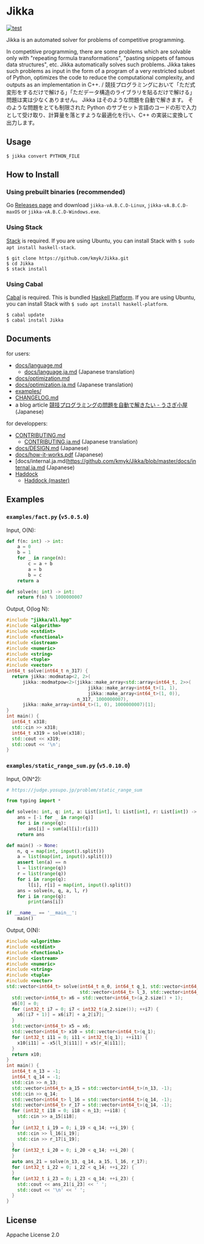 # Jikka

[![test](https://github.com/kmyk/Jikka/actions/workflows/test.yml/badge.svg)](https://github.com/kmyk/Jikka/actions/workflows/test.yml)

Jikka is an automated solver for problems of competitive programming.

In competitive programming, there are some problems which are solvable only with "repeating formula transformations", "pasting snippets of famous data structures", etc.
Jikka automatically solves such problems.
Jikka takes such problems as input in the form of a program of a very restricted subset of Python, optimizes the code to reduce the computational complexity, and outputs as an implementation in C++.
/
競技プログラミングにおいて「ただ式変形をするだけで解ける」「ただデータ構造のライブラリを貼るだけで解ける」問題は実は少なくありません。
Jikka はそのような問題を自動で解きます。
そのような問題をとても制限された Python のサブセット言語のコードの形で入力として受け取り、計算量を落とすような最適化を行い、C++ の実装に変換して出力します。

## Usage

```console
$ jikka convert PYTHON_FILE
```

## How to Install

### Using prebuilt binaries (recommended)

Go [Releases page](https://github.com/kmyk/Jikka/releases) and download `jikka-vA.B.C.D-Linux`, `jikka-vA.B.C.D-maxOS` or `jikka-vA.B.C.D-Windows.exe`.

### Using Stack

[Stack](https://www.haskellstack.org/) is required. If you are using Ubuntu, you can install Stack with `$ sudo apt install haskell-stack`.

```console
$ git clone https://github.com/kmyk/Jikka.git
$ cd Jikka
$ stack install
```

### Using Cabal

[Cabal](https://www.haskell.org/cabal/) is required. This is bundled [Haskell Platform](https://www.haskell.org/platform/). If you are using Ubuntu, you can install Stack with `$ sudo apt install haskell-platform`.

```console
$ cabal update
$ cabal install Jikka
```

## Documents

for users:

- [docs/language.md](https://github.com/kmyk/Jikka/blob/master/docs/language.md)
  - [docs/language.ja.md](https://github.com/kmyk/Jikka/blob/master/docs/language.ja.md) (Japanese translation)
- [docs/optimization.md](https://github.com/kmyk/Jikka/blob/master/docs/language.md)
- [docs/optimization.ja.md](https://github.com/kmyk/Jikka/blob/master/docs/language.md) (Japanese translation)
- [examples/](https://github.com/kmyk/Jikka/blob/master/examples)
- [CHANGELOG.md](https://github.com/kmyk/Jikka/blob/master/CHANGELOG.md)
- a blog article [競技プログラミングの問題を自動で解きたい - うさぎ小屋](https://kimiyuki.net/blog/2020/12/09/automated-solvers-of-competitive-programming/) (Japanese)

for developpers:

- [CONTRIBUTING.md](https://github.com/kmyk/Jikka/blob/master/CONTRIBUTING.md)
  - [CONTRIBUTING.ja.md](https://github.com/kmyk/Jikka/blob/master/CONTRIBUTING.ja.md) (Japanese translation)
- [docs/DESIGN.md](https://github.com/kmyk/Jikka/blob/master/docs/DESIGN.md) (Japanese)
- [docs/how-it-works.pdf](https://github.com/kmyk/Jikka/blob/master/docs/how-it-works.pdf) (Japanese)
- [docs/internal.ja.md(https://github.com/kmyk/Jikka/blob/master/docs/internal.ja.md (Japanese)
- [Haddock](https://hackage.haskell.org/package/Jikka)
  - [Haddock (master)](https://kmyk.github.io/Jikka/)

## Examples

### `examples/fact.py` (`v5.0.5.0`)

Input, O(N):

```python
def f(n: int) -> int:
    a = 0
    b = 1
    for _ in range(n):
        c = a + b
        a = b
        b = c
    return a

def solve(n: int) -> int:
    return f(n) % 1000000007
```

Output, O(log N):

```c++
#include "jikka/all.hpp"
#include <algorithm>
#include <cstdint>
#include <functional>
#include <iostream>
#include <numeric>
#include <string>
#include <tuple>
#include <vector>
int64_t solve(int64_t n_317) {
  return jikka::modmatap<2, 2>(
      jikka::modmatpow<2>(jikka::make_array<std::array<int64_t, 2>>(
                              jikka::make_array<int64_t>(1, 1),
                              jikka::make_array<int64_t>(1, 0)),
                          n_317, 1000000007),
      jikka::make_array<int64_t>(1, 0), 1000000007)[1];
}
int main() {
  int64_t x318;
  std::cin >> x318;
  int64_t x319 = solve(x318);
  std::cout << x319;
  std::cout << '\n';
}
```

### `examples/static_range_sum.py` (`v5.0.10.0`)

Input, O(N^2):

```python
# https://judge.yosupo.jp/problem/static_range_sum

from typing import *

def solve(n: int, q: int, a: List[int], l: List[int], r: List[int]) -> List[int]:
    ans = [-1 for _ in range(q)]
    for i in range(q):
        ans[i] = sum(a[l[i]:r[i]])
    return ans

def main() -> None:
    n, q = map(int, input().split())
    a = list(map(int, input().split()))
    assert len(a) == n
    l = list(range(q))
    r = list(range(q))
    for i in range(q):
        l[i], r[i] = map(int, input().split())
    ans = solve(n, q, a, l, r)
    for i in range(q):
        print(ans[i])

if __name__ == '__main__':
    main()
```

Output, O(N):

```c++
#include <algorithm>
#include <cstdint>
#include <functional>
#include <iostream>
#include <numeric>
#include <string>
#include <tuple>
#include <vector>
std::vector<int64_t> solve(int64_t n_0, int64_t q_1, std::vector<int64_t> a_2,
                           std::vector<int64_t> l_3, std::vector<int64_t> r_4) {
  std::vector<int64_t> x6 = std::vector<int64_t>(a_2.size() + 1);
  x6[0] = 0;
  for (int32_t i7 = 0; i7 < int32_t(a_2.size()); ++i7) {
    x6[(i7 + 1)] = x6[i7] + a_2[i7];
  }
  std::vector<int64_t> x5 = x6;
  std::vector<int64_t> x10 = std::vector<int64_t>(q_1);
  for (int32_t i11 = 0; i11 < int32_t(q_1); ++i11) {
    x10[i11] = -x5[l_3[i11]] + x5[r_4[i11]];
  }
  return x10;
}
int main() {
  int64_t n_13 = -1;
  int64_t q_14 = -1;
  std::cin >> n_13;
  std::vector<int64_t> a_15 = std::vector<int64_t>(n_13, -1);
  std::cin >> q_14;
  std::vector<int64_t> l_16 = std::vector<int64_t>(q_14, -1);
  std::vector<int64_t> r_17 = std::vector<int64_t>(q_14, -1);
  for (int32_t i18 = 0; i18 < n_13; ++i18) {
    std::cin >> a_15[i18];
  }
  for (int32_t i_19 = 0; i_19 < q_14; ++i_19) {
    std::cin >> l_16[i_19];
    std::cin >> r_17[i_19];
  }
  for (int32_t i_20 = 0; i_20 < q_14; ++i_20) {
  }
  auto ans_21 = solve(n_13, q_14, a_15, l_16, r_17);
  for (int32_t i_22 = 0; i_22 < q_14; ++i_22) {
  }
  for (int32_t i_23 = 0; i_23 < q_14; ++i_23) {
    std::cout << ans_21[i_23] << ' ';
    std::cout << '\n' << ' ';
  }
}
```

## License

Appache License 2.0
